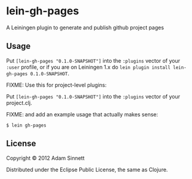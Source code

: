 # lein-gh-pages

A Leiningen plugin to generate and publish github project pages 

## Usage


Put `[lein-gh-pages "0.1.0-SNAPSHOT"]` into the `:plugins` vector of your
`:user` profile, or if you are on Leiningen 1.x do `lein plugin install
lein-gh-pages 0.1.0-SNAPSHOT`.

FIXME: Use this for project-level plugins:

Put `[lein-gh-pages "0.1.0-SNAPSHOT"]` into the `:plugins` vector of your project.clj.

FIXME: and add an example usage that actually makes sense:

    $ lein gh-pages

## License

Copyright © 2012 Adam Sinnett

Distributed under the Eclipse Public License, the same as Clojure.
